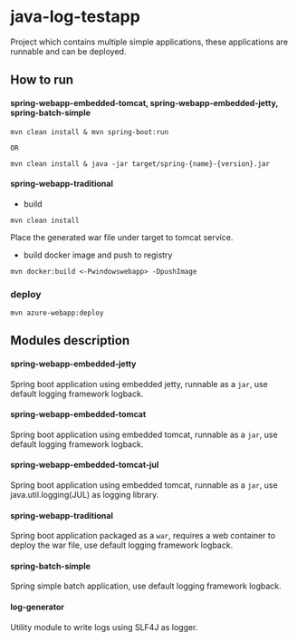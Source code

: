 # java-log-testapp
Project which contains multiple simple applications, these applications are runnable and can be deployed.

## How to run

#### spring-webapp-embedded-tomcat, spring-webapp-embedded-jetty, spring-batch-simple
```
mvn clean install & mvn spring-boot:run

OR

mvn clean install & java -jar target/spring-{name}-{version}.jar
```

#### spring-webapp-traditional

- build 
```
mvn clean install
```
   Place the generated war file under target to tomcat service.

- build docker image and push to registry
```properties
mvn docker:build <-Pwindowswebapp> -DpushImage
```

### deploy
```properties
mvn azure-webapp:deploy
```

## Modules description
#### spring-webapp-embedded-jetty
Spring boot application using embedded jetty, runnable as a `jar`, use default logging framework logback.

#### spring-webapp-embedded-tomcat
Spring boot application using embedded tomcat, runnable as a `jar`, use default logging framework logback.

#### spring-webapp-embedded-tomcat-jul
Spring boot application using embedded tomcat, runnable as a `jar`, use java.util.logging(JUL) as logging library.

#### spring-webapp-traditional
Spring boot application packaged as a `war`, requires a web container to deploy the war file, use default logging framework logback.

#### spring-batch-simple
Spring simple batch application,  use default logging framework logback.

#### log-generator
Utility module to write logs using SLF4J as logger.
